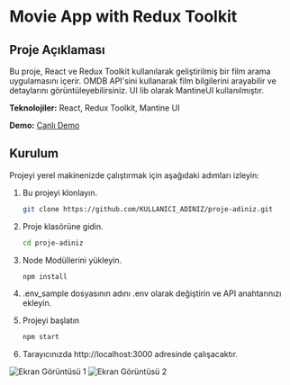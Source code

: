 # Movie App with Redux Toolkit

## Proje Açıklaması

Bu proje, React ve Redux Toolkit kullanılarak geliştirilmiş bir film arama uygulamasını içerir. OMDB API'sini kullanarak film bilgilerini arayabilir ve detaylarını görüntüleyebilirsiniz. UI lib olarak MantineUI kullanılmıştır.

**Teknolojiler:** React, Redux Toolkit, Mantine UI

**Demo:** [Canlı Demo](https://movie-app-reduxtk-omdb.vercel.app/)

## Kurulum

Projeyi yerel makinenizde çalıştırmak için aşağıdaki adımları izleyin:

1. Bu projeyi klonlayın.
   ```bash
   git clone https://github.com/KULLANICI_ADINIZ/proje-adiniz.git

2. Proje klasörüne gidin.
    ```bash
    cd proje-adiniz

3. Node Modüllerini yükleyin.
    ```bash
    npm install

4. .env_sample dosyasının adını .env olarak değiştirin ve API anahtarınızı ekleyin.

5. Projeyi başlatın
    ```bash
    npm start

6. Tarayıcınızda http://localhost:3000 adresinde çalışacaktır.

![Ekran Görüntüsü 1](ss1.png)
![Ekran Görüntüsü 2](ss2.png)

